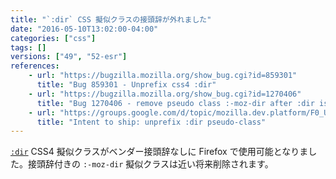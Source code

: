 ```yaml
---
title: "`:dir` CSS 擬似クラスの接頭辞が外れました"
date: "2016-05-10T13:02:00-04:00"
categories: ["css"]
tags: []
versions: ["49", "52-esr"]
references:
    - url: "https://bugzilla.mozilla.org/show_bug.cgi?id=859301"
      title: "Bug 859301 - Unprefix css4 :dir"
    - url: "https://bugzilla.mozilla.org/show_bug.cgi?id=1270406"
      title: "Bug 1270406 - remove pseudo class :-moz-dir after :dir is shipped"
    - url: "https://groups.google.com/d/topic/mozilla.dev.platform/F0_UbXAfB_4/discussion"
      title: "Intent to ship: unprefix :dir pseudo-class"
---
```

[`:dir`](https://developer.mozilla.org/docs/Web/CSS/:dir) CSS4 擬似クラスがベンダー接頭辞なしに Firefox で使用可能となりました。接頭辞付きの `:-moz-dir` 擬似クラスは近い将来削除されます。
